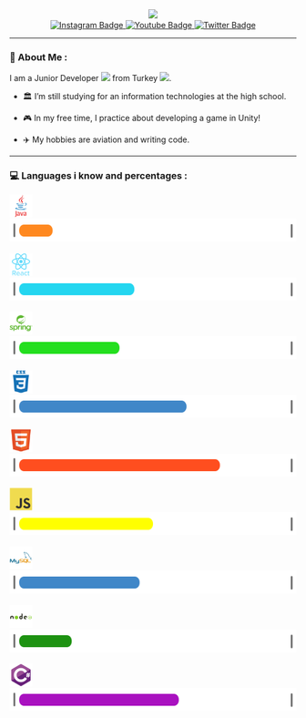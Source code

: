 <div id="header" align="center">
  <img src="https://media.giphy.com/media/M9gbBd9nbDrOTu1Mqx/giphy.gif" width="100"/>
</div>

<div id="badges" align="center">
  <a href="your-linkedin-URL">
    <img src="https://img.shields.io/badge/mamisqn-E4405F?style=for-the-badge&logo=instagram&logoColor=white" alt="Instagram Badge"/>
  </a>
  <a href="your-youtube-URL">
    <img src="https://img.shields.io/badge/Mami-red?style=for-the-badge&logo=youtube&logoColor=white" alt="Youtube Badge"/>
  </a>
  <a href="your-twitter-URL">
    <img src="https://img.shields.io/badge/EfeKarapinar1-black?style=for-the-badge&logo=x&logoColor=white" alt="Twitter Badge"/>
  </a>
</div>

---

### 👨 About Me :

I am a Junior Developer <img src="https://media.giphy.com/media/WUlplcMpOCEmTGBtBW/giphy.gif" width="30"> from Turkey <img src="https://media.tenor.com/4rjzFvNwsYwAAAAi/turkey-flag.gif" width="30">.

- 🏛️ I’m still studying for an information technologies at the high school.

- 🎮 In my free time, I practice about developing a game in Unity!

- ✈️ My hobbies are aviation and writing code. 

---

### :computer: Languages i know and percentages :
<div>
    <img src="https://github.com/devicons/devicon/blob/master/icons/java/java-original-wordmark.svg" title="Java" alt="Java" width="40" height="40"/>
    <img src="https://github.com/EfeKarapinar1/EfeKarapinar1/blob/main/java_percentage.png"  title="CSS3" alt="CSS" width="600" height="40" />&nbsp;
</div>
<div>
  <img src="https://github.com/devicons/devicon/blob/master/icons/react/react-original-wordmark.svg" title="React" alt="React" width="40" height="40"/>
  <img src="https://github.com/EfeKarapinar1/EfeKarapinar1/blob/main/react_percentage.png"  title="CSS3" alt="CSS" width="600" height="40" />&nbsp;
</div>
<div>
  <img src="https://github.com/devicons/devicon/blob/master/icons/spring/spring-original-wordmark.svg" title="Spring" alt="Spring" width="40" height="40"/>
  <img src="https://github.com/EfeKarapinar1/EfeKarapinar1/blob/main/spring_percentage.png"  title="CSS3" alt="CSS" width="600" height="40" />&nbsp;
</div>
<div>
  <img src="https://github.com/devicons/devicon/blob/master/icons/css3/css3-plain-wordmark.svg"  title="CSS3" alt="CSS" width="40" height="40"/>
  <img src="https://github.com/EfeKarapinar1/EfeKarapinar1/blob/main/css_percentage.png"  title="CSS3" alt="CSS" width="600" height="40" />&nbsp;
</div>
<div>
  <img src="https://github.com/devicons/devicon/blob/master/icons/html5/html5-original.svg" title="HTML5" alt="HTML" width="40" height="40"/>
  <img src="https://github.com/EfeKarapinar1/EfeKarapinar1/blob/main/html_percentage.png"  title="CSS3" alt="CSS" width="600" height="40" />&nbsp;
</div>
<div>
  <img src="https://github.com/devicons/devicon/blob/master/icons/javascript/javascript-original.svg" title="JavaScript" alt="JavaScript" width="40" height="40"/>
  <img src="https://github.com/EfeKarapinar1/EfeKarapinar1/blob/main/javascript_percentage.png"  title="CSS3" alt="CSS" width="600" height="40" />&nbsp;
</div>
<div>
  <img src="https://github.com/devicons/devicon/blob/master/icons/mysql/mysql-original-wordmark.svg" title="MySQL"  alt="MySQL" width="40" height="40"/>
  <img src="https://github.com/EfeKarapinar1/EfeKarapinar1/blob/main/mysql_percentage.png"  title="CSS3" alt="CSS" width="600" height="40" />&nbsp;
</div>
<div>
  <img src="https://github.com/devicons/devicon/blob/master/icons/nodejs/nodejs-original-wordmark.svg" title="NodeJS" alt="NodeJS" width="40" height="40"/>
  <img src="https://github.com/EfeKarapinar1/EfeKarapinar1/blob/main/nodejs_percentage.png"  title="CSS3" alt="CSS" width="600" height="40" />&nbsp;
</div>
<div>
  <img src="https://github.com/devicons/devicon/blob/master/icons/csharp/csharp-original.svg" title="C#" alt="C#" width="40" height="40"/>
  <img src="https://github.com/EfeKarapinar1/EfeKarapinar1/blob/main/cs_percentage.png"  title="CSS3" alt="CSS" width="600" height="40" />&nbsp;
</div>

